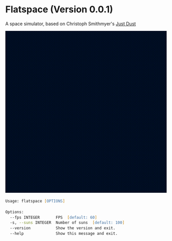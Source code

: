 # Flatspace (Version 0.0.1)

A space simulator, based on Christoph Smithmyer's [Just
Dust](https://gitlab.com/chrismit3s/just-dust/tree/master/src)

![](docs/flatspace-20191120T011617.gif)

```zsh
Usage: flatspace [OPTIONS]

Options:
  --fps INTEGER       FPS  [default: 60]
  -s, --suns INTEGER  Number of suns  [default: 100]
  --version           Show the version and exit.
  --help              Show this message and exit.
```
